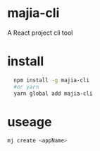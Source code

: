 # majia-cli
A React project cli tool

# install

```bash
  npm install -g majia-cli 
  #or yarn 
  yarn global add majia-cli

```
# useage


```bash
mj create <appName>

```
